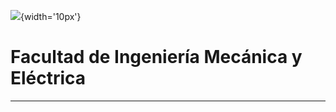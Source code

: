 ![](https://portal.ucol.mx/content/micrositios/188/image/Escudo2021/Dos_lineas/UdeC_2L_392.png){width='10px'}
# Facultad de Ingeniería Mecánica y Eléctrica
---
##  
